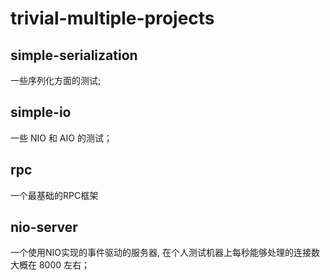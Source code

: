# trivial-multiple-projects

## simple-serialization

一些序列化方面的测试;

## simple-io

一些 NIO 和 AIO 的测试；

## rpc 

一个最基础的RPC框架

## nio-server

一个使用NIO实现的事件驱动的服务器, 在个人测试机器上每秒能够处理的连接数大概在 8000 左右；